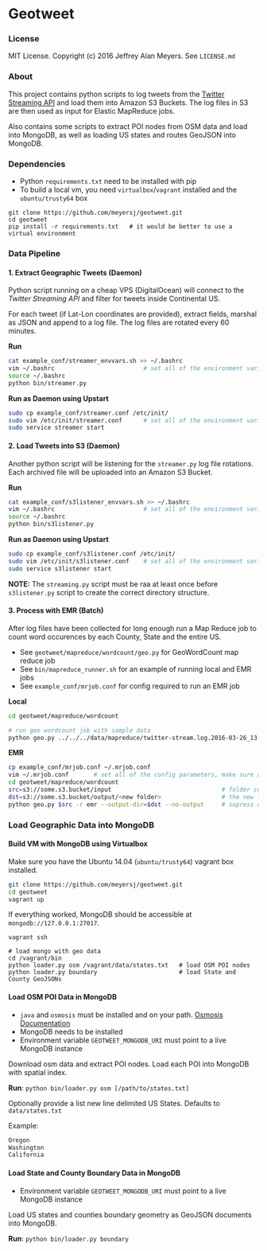 Geotweet
========

### License

MIT License. Copyright (c) 2016 Jeffrey Alan Meyers. See `LICENSE.md`


### About

This project contains python scripts to log tweets from the
[Twitter Streaming API](https://dev.twitter.com/streaming/reference/post/statuses/filter)
and load them into Amazon S3 Buckets.
The log files in S3 are then used as input for Elastic MapReduce jobs.

Also contains some scripts to extract POI nodes from OSM data and
load into MongoDB, as well as loading US states and routes GeoJSON into MongoDB.

### Dependencies

+ Python `requirements.txt` need to be installed with pip
+ To build a local vm, you need `virtualbox`/`vagrant` installed and the `ubuntu/trusty64` box

```
git clone https://github.com/meyersj/geotweet.git
cd geotweet
pip install -r requirements.txt   # it would be better to use a virtual environment
```

### Data Pipeline

#### 1. Extract Geographic Tweets **(Daemon)**

Python script running on a cheap VPS (DigitalOcean) will connect to the
*Twitter Streaming API* and filter for tweets inside Continental US.

For each tweet (if Lat-Lon coordinates are provided),
extract fields, marshal as JSON and append to a log file.
The log files are rotated every 60 minutes.

**Run**
```bash
cat example_conf/streamer_envvars.sh >> ~/.bashrc
vim ~/.bashrc                         # set all of the environment variables
source ~/.bashrc
python bin/streamer.py
```

**Run as Daemon using Upstart**
```bash
sudo cp example_conf/streamer.conf /etc/init/
sudo vim /etc/init/streamer.conf      # set all of the environment variables
sudo service streamer start
```

#### 2. Load Tweets into S3 **(Daemon)**

Another python script will be listening for the `streamer.py` log file rotations.
Each archived file will be uploaded into an Amazon S3 Bucket.

**Run**
```bash
cat example_conf/s3listener_envvars.sh >> ~/.bashrc
vim ~/.bashrc                         # set all of the environment variables
source ~/.bashrc
python bin/s3listener.py
```

**Run as Daemon using Upstart**
```bash
sudo cp example_conf/s3listener.conf /etc/init/
sudo vim /etc/init/s3listener.conf    # set all of the environment variables
sudo service s3listener start
```
**NOTE:** The `streaming.py` script must be raa at least once before `s3listener.py` script
to create the correct directory structure.

#### 3. Process with EMR **(Batch)**

After log files have been collected for long enough run a Map Reduce
job to count word occurences by each County, State and the entire US.

+ See `geotweet/mapreduce/wordcount/geo.py` for GeoWordCount map reduce job
+ See `bin/mapreduce_runner.sh` for an example of running local and EMR jobs
+ See `example_conf/mrjob.conf` for config required to run an EMR job

**Local**
```bash
cd geotweet/mapreduce/wordcount

# run geo wordcount job with sample data
python geo.py ../../../data/mapreduce/twitter-stream.log.2016-03-26_13-13
```

**EMR**
```bash
cp example_conf/mrjob.conf ~/.mrjob.conf
vim ~/.mrjob.conf       # set all of the config parameters, make sure all example paths are corrected
cd geotweet/mapreduce/wordcount
src=s3://some.s3.bucket/input                               # folder containing logs from `streamer.py`
dst=s3://some.s3.bucket/output/<new folder>                 # the new folder should not already exist
python geo.py $src -r emr --output-dir=$dst --no-output     # supress output to stdout (will go to s3)   
```

### Load Geographic Data into MongoDB

#### Build VM with MongoDB using Virtualbox

Make sure you have the Ubuntu 14.04 (`ubuntu/trusty64`) vagrant box installed.

```bash
git clone https://github.com/meyersj/geotweet.git
cd geotweet
vagrant up
```

If everything worked, MongoDB should be accessible at
`mongodb://127.0.0.1:27017`.

```
vagrant ssh

# load mongo with geo data
cd /vagrant/bin
python loader.py osm /vagrant/data/states.txt   # load OSM POI nodes
python loader.py boundary                       # load State and County GeoJSONs
```

#### Load OSM POI Data in MongoDB

+ `java` and `osmosis` must be installed and on your path. [Osmosis Documentation](http://wiki.openstreetmap.org/wiki/Osmosis)
+ MongoDB needs to be installed
+ Environment variable `GEOTWEET_MONGODB_URI` must point to a live MongoDB instance

Download osm data and extract POI nodes. Load each POI into MongoDB with
spatial index.

**Run**: `python bin/loader.py osm [/path/to/states.txt]`

Optionally provide a list new line delimited US States.
Defaults to `data/states.txt`

Example:
```txt
Oregon
Washington
California
```

#### Load State and County Boundary Data in MongoDB

+ Environment variable `GEOTWEET_MONGODB_URI` must point to a live MongoDB instance

Load US states and counties boundary geometry as GeoJSON documents
into MongoDB.

**Run**: `python bin/loader.py boundary`
